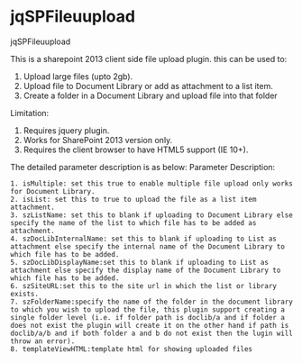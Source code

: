 jqSPFileuupload
===============

jqSPFileuupload

This is a sharepoint 2013 client side file upload plugin. this can be used to:

  1) Upload large files (upto 2gb).
  2) Upload file to Document Library or add as attachment to a list item.
  3) Create a folder in a Document Library and upload file into that folder
  
Limitation:

  1) Requires jquery plugin.
  2) Works for SharePoint 2013 version only.
  3) Requires the client browser to have HTML5 support (IE 10+).
  
The detailed parameter description is as below:
  Parameter Description:
  
    1. isMultiple: set this true to enable multiple file upload only works for Document Library.
    2. isList: set this to true to upload the file as a list item attachment.
    3. szListName: set this to blank if uploading to Document Library else specify the name of the list to which file has to be added as attachment.
    4. szDocLibInternalName: set this to blank if uploading to List as attachment else specify the internal name of the Document Library to which file has to be added.
    5. szDocLibDisplayName:set this to blank if uploading to List as attachment else specify the display name of the Document Library to which file has to be added.
    6. szSiteURL:set this to the site url in which the list or library exists.
    7. szFolderName:specify the name of the folder in the document library to which you wish to upload the file, this plugin support creating a single folder level (i.e. if folder path is doclib/a and if folder a does not exist the plugin will create it on the other hand if path is doclib/a/b and if both folder a and b do not exist then the lugin will throw an error).
    8. templateViewHTML:template html for showing uploaded files
